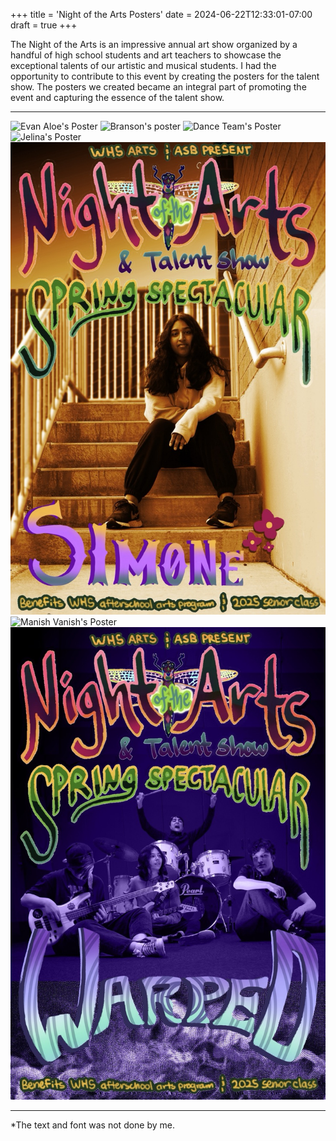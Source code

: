 +++
title = 'Night of the Arts Posters'
date = 2024-06-22T12:33:01-07:00
draft = true
+++

The Night of the Arts is an impressive annual art show organized by a handful of high school students and art teachers to showcase the exceptional talents of our artistic and musical students. I had the opportunity to contribute to this event by creating the posters for the talent show. The posters we created became an integral part of promoting the event and capturing the essence of the talent show.

---

![Evan Aloe's Poster](/images/evanaloe-final-poster.jpg)
![Branson's poster](/images/branson.PNG)
![Dance Team's Poster](/images/danceTeamNOTA2024.jpg)
![Jelina's Poster](/images/jelina.PNG)
![Simone's Poster](/images/simoneLarge.jpeg)
![Manish Vanish's Poster](/images/Vanish-Noor.png)
![Warp's Poster](/images/warpLarge.jpeg)

---
*The text and font was not done by me. 
